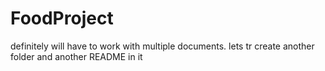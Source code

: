 # FoodProject

definitely will have to work with multiple documents.
lets tr create another folder and another README in it
